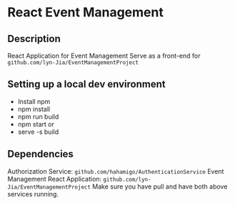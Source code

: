 # React Event Management
## Description
React Application for Event Management Serve as a front-end for `github.com/lyn-Jia/EventManagementProject`

## Setting up a local dev environment
* Install npm
* npm install
* npm run build
* npm start or 
* serve -s build

## Dependencies
Authorization Service: `github.com/hahamigo/AuthenticationService`
Event Management React Application: `github.com/lyn-Jia/EventManagementProject`
Make sure you have pull and have both above services running. 
